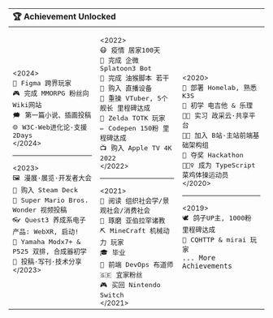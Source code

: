 <table>
<thead><tr><th colspan="3" align="left">🏆 Achievement Unlocked</th></tr></thead>
<tbody><tr>
<td>

<sub>&lt;2024&gt;</sub><br>
<kbd>🎨</kbd>&nbsp;&nbsp;<kbd>Figma 跨界玩家</kbd><br>
<kbd>🎮</kbd>&nbsp;&nbsp;<kbd>完成 MMORPG 粉丝向Wiki网站</kbd><br>
<kbd>🗯️</kbd>&nbsp;&nbsp;<kbd>第一篇小说、插画投稿</kbd><br>
<kbd>🌐</kbd>&nbsp;&nbsp;<kbd>W3C·Web进化论·支援2Days</kbd><br>
<sup>&lt;/2024&gt;</sup>
<hr/>
<sub>&lt;2023&gt;</sub><br>
<kbd>🖼️</kbd>&nbsp;&nbsp;<kbd>漫展·展览·开发者大会</kbd><br>
<kbd>🚂</kbd>&nbsp;&nbsp;<kbd>购入 Steam Deck</kbd><br>
<kbd>🌺</kbd>&nbsp;&nbsp;<kbd>Super Mario Bros. Wonder 视频投稿</kbd><br>
<kbd>👓</kbd>&nbsp;&nbsp;<kbd>Quest3 养成系电子产品: WebXR, 启动!</kbd><br>
<kbd>🎹</kbd>&nbsp;&nbsp;<kbd>Yamaha Modx7+ & P525 双排, 合成器初学</kbd><br>
<kbd>📝</kbd>&nbsp;&nbsp;<kbd>投稿·写刊·技术分享</kbd><br>
<sup>&lt;/2023&gt;</sup><br>

</td><td>

<sub>&lt;2022&gt;</sub><br>
<kbd>😷</kbd>&nbsp;&nbsp;<kbd>疫情 居家100天</kbd><br>
<kbd>🦑</kbd>&nbsp;&nbsp;<kbd>完成 企微 Splatoon3 Bot</kbd><br>
<kbd>🐒</kbd>&nbsp;&nbsp;<kbd>完成 油猴脚本 若干</kbd><br>
<kbd>🎥</kbd>&nbsp;&nbsp;<kbd>购入 直播设备</kbd><br>
<kbd>🎥</kbd>&nbsp;&nbsp;<kbd>重操 VTuber, 5个舰长 里程碑达成</kbd><br>
<kbd>💚</kbd>&nbsp;&nbsp;<kbd>Zelda TOTK 玩家</kbd><br>
<kbd>✏️</kbd>&nbsp;&nbsp;<kbd>Codepen 150粉 里程碑达成</kbd><br>
<kbd>📺</kbd>&nbsp;&nbsp;<kbd>购入 Apple TV 4K 2022</kbd><br>
<sup>&lt;/2022&gt;</sup>
<hr/>
<sub>&lt;2021&gt;</sub><br>
<kbd>📕</kbd>&nbsp;&nbsp;<kbd>阅读 组织社会学/景观社会/消费社会</kbd><br>
<kbd>🙏</kbd>&nbsp;&nbsp;<kbd>琢磨 亚伯拉罕诸教</kbd><br>
<kbd>⛏️</kbd>&nbsp;&nbsp;<kbd>MineCraft 机械动力 玩家</kbd><br>
<kbd>🎓</kbd>&nbsp;&nbsp;<kbd>毕业</kbd><br>
<kbd>🔄</kbd>&nbsp;&nbsp;<kbd>前端 DevOps 布道师</kbd><br>
<kbd>🇸🇪</kbd>&nbsp;&nbsp;<kbd>宜家粉丝</kbd><br>
<kbd>🎮</kbd>&nbsp;&nbsp;<kbd>买回 Nintendo Switch</kbd><br>
<sup>&lt;/2021&gt;</sup>

</td><td>

<sub>&lt;2020&gt;</sub><br>
<kbd>💽</kbd>&nbsp;&nbsp;<kbd>部署 Homelab, 熟悉 K3S</kbd><br>
<kbd>🎸</kbd>&nbsp;&nbsp;<kbd>初学 电吉他 & 乐理</kbd><br>
<kbd>👨‍💻</kbd>&nbsp;&nbsp;<kbd>实习 政采云·共享平台</kbd><br>
<kbd>👨‍💻</kbd>&nbsp;&nbsp;<kbd>加入 B站·主站前端基础架构组</kbd><br>
<kbd>🥈</kbd>&nbsp;&nbsp;<kbd>夺奖 Hackathon</kbd><br>
<kbd>🤸🏽‍♀️</kbd>&nbsp;&nbsp;<kbd>成为 TypeScript 菜鸡体操运动员</kbd><br>
<sup>&lt;/2020&gt;</sup>
<hr/>
<sub>&lt;2019&gt;</sub><br>
<kbd>🕊</kbd>&nbsp;&nbsp;<kbd>鸽子UP主, 1000粉 里程碑达成</kbd><br>
<kbd>🤖</kbd>&nbsp;&nbsp;<kbd>CQHTTP & mirai 玩家</kbd><br>
<code>... More Achievements</code><br>

</td>
</tr>
</tbody></table>
